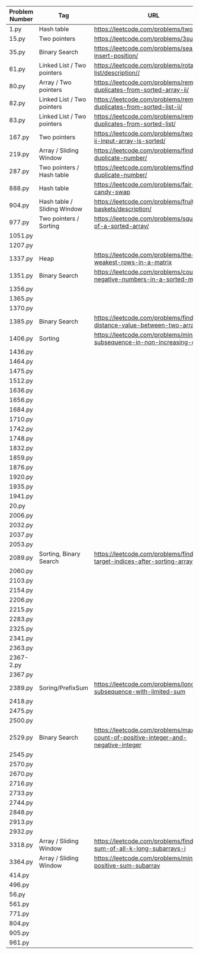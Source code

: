 | Problem Number | Tag                         | URL                                                                                    |
| -------------- | --------------------------- | -------------------------------------------------------------------------------------- |
| 1.py           | Hash table                  | <https://leetcode.com/problems/two-sum/>                                               |
| 15.py          | Two pointers                | <https://leetcode.com/problems/3sum/>                                                  |
| 35.py          | Binary Search               | <https://leetcode.com/problems/search-insert-position/>                                |
| 61.py          | Linked List / Two pointers  | <https://leetcode.com/problems/rotate-list/description//>                              |
| 80.py          | Array / Two pointers        | <https://leetcode.com/problems/remove-duplicates-from-sorted-array-ii/>                |
| 82.py          | Linked List / Two pointers  | <https://leetcode.com/problems/remove-duplicates-from-sorted-list-ii/>                 |
| 83.py          | Linked List / Two pointers  | <https://leetcode.com/problems/remove-duplicates-from-sorted-list/>                    |
| 167.py         | Two pointers                | <https://leetcode.com/problems/two-sum-ii-input-array-is-sorted/>                      |
| 219.py         | Array / Sliding Window      | <https://leetcode.com/problems/find-the-duplicate-number/>                             |
| 287.py         | Two pointers / Hash table   | <https://leetcode.com/problems/find-the-duplicate-number/>                             |
| 888.py         | Hash table                  | <https://leetcode.com/problems/fair-candy-swap>                                        |
| 904.py         | Hash table / Sliding Window | <https://leetcode.com/problems/fruit-into-baskets/description/>                        |
| 977.py         | Two pointers / Sorting      | <https://leetcode.com/problems/squares-of-a-sorted-array/>                             |
| 1051.py        |                             |                                                                                        |
| 1207.py        |                             |                                                                                        |
| 1337.py        | Heap                        | <https://leetcode.com/problems/the-k-weakest-rows-in-a-matrix>                         |
| 1351.py        | Binary Search               | <https://leetcode.com/problems/count-negative-numbers-in-a-sorted-matrix>              |
| 1356.py        |                             |                                                                                        |
| 1365.py        |                             |                                                                                        |
| 1370.py        |                             |                                                                                        |
| 1385.py        | Binary Search               | <https://leetcode.com/problems/find-the-distance-value-between-two-arrays>             |
| 1406.py        | Sorting                     | <https://leetcode.com/problems/minimum-subsequence-in-non-increasing-order/>           |
| 1436.py        |                             |                                                                                        |
| 1464.py        |                             |                                                                                        |
| 1475.py        |                             |                                                                                        |
| 1512.py        |                             |                                                                                        |
| 1636.py        |                             |                                                                                        |
| 1656.py        |                             |                                                                                        |
| 1684.py        |                             |                                                                                        |
| 1710.py        |                             |                                                                                        |
| 1742.py        |                             |                                                                                        |
| 1748.py        |                             |                                                                                        |
| 1832.py        |                             |                                                                                        |
| 1859.py        |                             |                                                                                        |
| 1876.py        |                             |                                                                                        |
| 1920.py        |                             |                                                                                        |
| 1935.py        |                             |                                                                                        |
| 1941.py        |                             |                                                                                        |
| 20.py          |                             |                                                                                        |
| 2006.py        |                             |                                                                                        |
| 2032.py        |                             |                                                                                        |
| 2037.py        |                             |                                                                                        |
| 2053.py        |                             |                                                                                        |
| 2089.py        | Sorting, Binary Search      | <https://leetcode.com/problems/find-target-indices-after-sorting-array>                |
| 2060.py        |                             |                                                                                        |
| 2103.py        |                             |                                                                                        |
| 2154.py        |                             |                                                                                        |
| 2206.py        |                             |                                                                                        |
| 2215.py        |                             |                                                                                        |
| 2283.py        |                             |                                                                                        |
| 2325.py        |                             |                                                                                        |
| 2341.py        |                             |                                                                                        |
| 2363.py        |                             |                                                                                        |
| 2367-2.py      |                             |                                                                                        |
| 2367.py        |                             |                                                                                        |
| 2389.py        | Soring/PrefixSum            | <https://leetcode.com/problems/longest-subsequence-with-limited-sum>                   |
| 2418.py        |                             |                                                                                        |
| 2475.py        |                             |                                                                                        |
| 2500.py        |                             |                                                                                        |
| 2529.py        | Binary Search               | <https://leetcode.com/problems/maximum-count-of-positive-integer-and-negative-integer> |
| 2545.py        |                             |                                                                                        |
| 2570.py        |                             |                                                                                        |
| 2670.py        |                             |                                                                                        |
| 2716.py        |                             |                                                                                        |
| 2733.py        |                             |                                                                                        |
| 2744.py        |                             |                                                                                        |
| 2848.py        |                             |                                                                                        |
| 2913.py        |                             |                                                                                        |
| 2932.py        |                             |                                                                                        |
| 3318.py        | Array / Sliding Window      | <https://leetcode.com/problems/find-x-sum-of-all-k-long-subarrays-i>                   |
| 3364.py        | Array / Sliding Window      | <https://leetcode.com/problems/minimum-positive-sum-subarray>                          |
| 414.py         |                             |                                                                                        |
| 496.py         |                             |                                                                                        |
| 56.py          |                             |                                                                                        |
| 561.py         |                             |                                                                                        |
| 771.py         |                             |                                                                                        |
| 804.py         |                             |                                                                                        |
| 905.py         |                             |                                                                                        |
| 961.py         |                             |                                                                                        |
